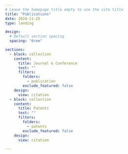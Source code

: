 ```yaml
---
# Leave the homepage title empty to use the site title
title: "Publications"
date: 2024-11-25
type: landing

design:
  # Default section spacing
  spacing: "6rem"

sections:
  - block: collection
    content:
      title: Journal & Conference
      text: ""
      filters:
        folders:
          - publication
        exclude_featured: false
    design:
      view: citation
  - block: collection
    content:
      title: Patents
      text: ""
      filters:
        folders:
          - patents
        exclude_featured: false
    design:
      view: citation

---
```


<!-- ---
title: Publications
cms_exclude: true

# View.
view: citation

# Optional header image (relative to `static/media/` folder).
banner:
  caption: ''
  image: ''

sections:
- block: collection
    content:
      title: Recent Patents
      text: ""
      filters:
        folders:
          - patents
        exclude_featured: false
    design:
      view: citation
      
--- -->
